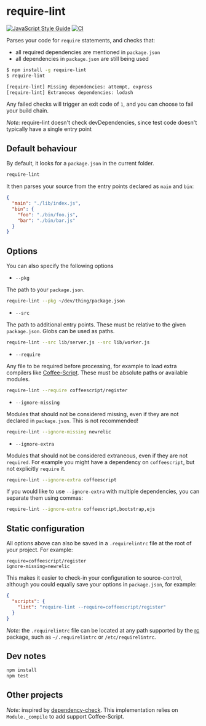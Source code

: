 # require-lint

[![JavaScript Style Guide](https://img.shields.io/badge/code_style-standard-brightgreen.svg)](https://standardjs.com) [![CI](https://github.com/devco/require-lint/actions/workflows/ci.yml/badge.svg)](https://github.com/devco/require-lint/actions/workflows/ci.yml)

Parses your code for `require` statements, and checks that:

- all required dependencies are mentioned in `package.json`
- all dependencies in `package.json` are still being used

```bash
$ npm install -g require-lint
$ require-lint

[require-lint] Missing dependencies: attempt, express
[require-lint] Extraneous dependencies: lodash
```

Any failed checks will trigger an exit code of `1`, and you can choose to fail your build chain.

_Note:_ require-lint doesn't check devDependencies, since test code doesn't typically have a single entry point

## Default behaviour

By default, it looks for a `package.json` in the current folder.

```bash
require-lint
```

It then parses your source from the entry points declared as `main` and `bin`:

```json
{
  "main": "./lib/index.js",
  "bin": {
    "foo": "./bin/foo.js",
    "bar": "./bin/bar.js"
  }
}
```

## Options

You can also specify the following options

- `--pkg`

The path to your `package.json`.

```bash
require-lint --pkg ~/dev/thing/package.json
```

- `--src`

The path to additional entry points.
These must be relative to the given `package.json`.
Globs can be used as paths.

```bash
require-lint --src lib/server.js --src lib/worker.js
```

- `--require`

Any file to be required before processing, for example to load extra compilers like [Coffee-Script](http://coffeescript.org/).
These must be absolute paths or available modules.

```bash
require-lint --require coffeescript/register
```

- `--ignore-missing`

Modules that should not be considered missing, even if they are not declared in `package.json`. This is not recommended!

```bash
require-lint --ignore-missing newrelic
```

- `--ignore-extra`

Modules that should not be considered extraneous, even if they are not `required`. For example you might have a dependency on `coffeescript`, but not explicitly `require` it.

```bash
require-lint --ignore-extra coffeescript
```

If you would like to use `--ignore-extra` with multiple dependencies, you can separate them using commas:

```bash
require-lint --ignore-extra coffeescript,bootstrap,ejs
```

## Static configuration

All options above can also be saved in a `.requirelintrc` file at the root of your project. For example:

```text
require=coffeescript/register
ignore-missing=newrelic
```

This makes it easier to check-in your configuration to source-control, although you could equally save your options in `package.json`, for example:

```json
{
  "scripts": {
    "lint": "require-lint --require=coffeescript/register"
  }
}
```

_Note:_ the `.requirelintrc` file can be located at any path supported by the [rc](https://www.npmjs.com/package/rc) package, such as `~/.requirelintrc` or `/etc/requirelintrc`.

## Dev notes

```bash
npm install
npm test
```

## Other projects

_Note:_ inspired by [dependency-check](https://github.com/maxogden/dependency-check). This implementation relies on `Module._compile` to add support Coffee-Script.

